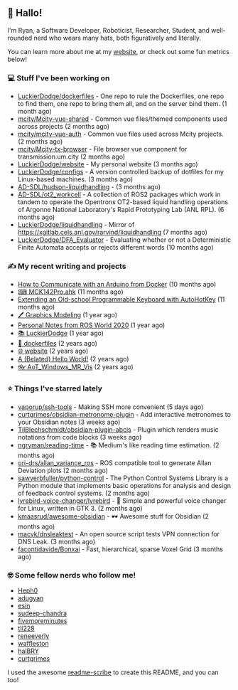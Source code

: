 ## 👋 Hallo!

I'm Ryan, a Software Developer, Roboticist, Researcher, Student, and well-rounded nerd who wears many hats, both figuratively and literally.

You can learn more about me at my [website](https://ryandlewis.dev), or check out some fun metrics below!

### 💻 Stuff I've been working on

- [LuckierDodge/dockerfiles](https://github.com/LuckierDodge/dockerfiles) - One repo to rule the Dockerfiles, one repo to find them, one repo to bring them all, and on the server bind them. (1 month ago)
- [mcity/Mcity-vue-shared](https://github.com/mcity/Mcity-vue-shared) - Common vue files/themed components used across projects (2 months ago)
- [mcity/mcity-vue-auth](https://github.com/mcity/mcity-vue-auth) - Common vue files used across Mcity projects. (2 months ago)
- [mcity/Mcity-tx-browser](https://github.com/mcity/Mcity-tx-browser) - File browser vue component for transmission.um.city (2 months ago)
- [LuckierDodge/website](https://github.com/LuckierDodge/website) - My personal website (3 months ago)
- [LuckierDodge/configs](https://github.com/LuckierDodge/configs) - A version controlled backup of dotfiles for my Linux-based machines. (3 months ago)
- [AD-SDL/hudson-liquidhandling](https://github.com/AD-SDL/hudson-liquidhandling) -  (3 months ago)
- [AD-SDL/ot2_workcell](https://github.com/AD-SDL/ot2_workcell) - A collection of ROS2 packages which work in tandem to operate the Opentrons OT2-based liquid handling operations of Argonne National Laboratory&#39;s Rapid Prototyping Lab (ANL RPL). (6 months ago)
- [LuckierDodge/liquidhandling](https://github.com/LuckierDodge/liquidhandling) - Mirror of https://xgitlab.cels.anl.gov/rarvind/liquidhandling (7 months ago)
- [LuckierDodge/DFA_Evaluator](https://github.com/LuckierDodge/DFA_Evaluator) - Evaluating whether or not a Deterministic Finite Automata accepts or rejects different words (10 months ago)

### ✍ My recent writing and projects

- [How to Communicate with an Arduino from Docker](https://ryandlewis.dev/posts/howtoarduinodocker/) (10 months ago)
- [⌨ MCK142Pro.ahk](https://ryandlewis.dev/projects/mck142pro/) (11 months ago)
- [Extending an Old-school Programmable Keyboard with AutoHotKey](https://ryandlewis.dev/posts/mck142pro/) (11 months ago)
- [🖊 Graphics Modeling](https://ryandlewis.dev/projects/graphics/) (1 year ago)
- [Personal Notes from ROS World 2020](https://ryandlewis.dev/posts/rosworld2020/) (1 year ago)
- [📚 LuckierDodge](https://ryandlewis.dev/projects/README/) (1 year ago)
- [🐋 dockerfiles](https://ryandlewis.dev/projects/dockerfiles/) (2 years ago)
- [🌐 website](https://ryandlewis.dev/projects/website/) (2 years ago)
- [A (Belated) Hello World!](https://ryandlewis.dev/posts/helloworld/) (2 years ago)
- [👓 AoT_Windows_MR_Vis](https://ryandlewis.dev/projects/aot_wmr_vis/) (2 years ago)

### ⭐ Things I've starred lately

- [vaporup/ssh-tools](https://github.com/vaporup/ssh-tools) - Making SSH more convenient (5 days ago)
- [curtgrimes/obsidian-metronome-plugin](https://github.com/curtgrimes/obsidian-metronome-plugin) - Add interactive metronomes to your Obsidian notes (3 weeks ago)
- [TilBlechschmidt/obsidian-plugin-abcjs](https://github.com/TilBlechschmidt/obsidian-plugin-abcjs) - Plugin which renders music notations from code blocks (3 weeks ago)
- [ngryman/reading-time](https://github.com/ngryman/reading-time) - :books: Medium&#39;s like reading time estimation. (2 months ago)
- [ori-drs/allan_variance_ros](https://github.com/ori-drs/allan_variance_ros) - ROS compatible tool to generate Allan Deviation plots  (2 months ago)
- [sawyerbfuller/python-control](https://github.com/sawyerbfuller/python-control) -  The Python Control Systems Library is a Python module that implements basic operations for analysis and design of feedback control systems. (2 months ago)
- [lyrebird-voice-changer/lyrebird](https://github.com/lyrebird-voice-changer/lyrebird) - 🦜 Simple and powerful voice changer for Linux, written in GTK 3. (2 months ago)
- [kmaasrud/awesome-obsidian](https://github.com/kmaasrud/awesome-obsidian) - 🕶️ Awesome stuff for Obsidian (2 months ago)
- [macvk/dnsleaktest](https://github.com/macvk/dnsleaktest) - An open source script tests VPN connection for DNS Leak. (3 months ago)
- [facontidavide/Bonxai](https://github.com/facontidavide/Bonxai) - Fast, hierarchical, sparse Voxel Grid (3 months ago)

### 🤓 Some fellow nerds who follow me!

- [Heph0](https://github.com/Heph0)
- [adugyan](https://github.com/adugyan)
- [esin](https://github.com/esin)
- [sudeep-chandra](https://github.com/sudeep-chandra)
- [fivemoreminutes](https://github.com/fivemoreminutes)
- [tli228](https://github.com/tli228)
- [reneeverly](https://github.com/reneeverly)
- [waffleston](https://github.com/waffleston)
- [halBRY](https://github.com/halBRY)
- [curtgrimes](https://github.com/curtgrimes)

I used the awesome [readme-scribe](https://github.com/muesli/readme-scribe) to create this README, and you can too!
